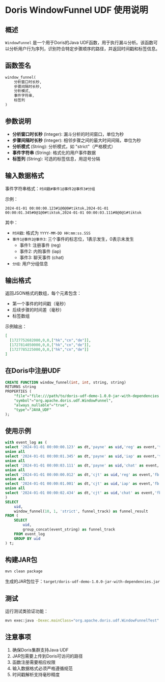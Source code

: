 # Doris WindowFunnel UDF 使用说明

## 概述

`WindowFunnel` 是一个用于Doris的Java UDF函数，用于执行漏斗分析。该函数可以分析用户行为序列，识别符合特定步骤顺序的路径，并返回时间戳和标签信息。

## 函数签名

```sql
window_funnel(
    分析窗口时长秒,
    步骤间隔时长秒,
    分析模式,
    事件字符串,
    标签列
)
```

## 参数说明

- **分析窗口时长秒** (Integer): 漏斗分析的时间窗口，单位为秒
- **步骤间隔时长秒** (Integer): 相邻步骤之间的最大时间间隔，单位为秒
- **分析模式** (String): 分析模式，如 "strict"（严格模式）
- **事件字符串** (String): 格式化的用户事件数据
- **标签列** (String): 可选的标签信息，用逗号分隔

## 输入数据格式

事件字符串格式：`时间戳#事件1@事件2@事件3#分组`

示例：
```
2024-01-01 00:00:00.123#1@0@0#tiktok,2024-01-01 00:00:01.345#0@1@0#tiktok,2024-01-01 00:00:03.111#0@0@1#tiktok
```

其中：
- `时间戳`: 格式为 `YYYY-MM-DD HH:mm:ss.SSS`
- `事件1@事件2@事件3`: 三个事件的标志位，1表示发生，0表示未发生
  - 事件1: 注册事件 (reg)
  - 事件2: 内购事件 (iap)  
  - 事件3: 聊天事件 (chat)
- `分组`: 用户分组信息

## 输出格式

返回JSON格式的数组，每个元素包含：
- 第一个事件的时间戳（毫秒）
- 后续步骤的时间差（毫秒）
- 标签数组

示例输出：
```json
[
  [1727752682000,0,0,["hk","cn","de"]],
  [1727814050000,0,0,["hk","cn","de"]],
  [1727785225000,0,0,["hk","cn","de"]]
]
```

## 在Doris中注册UDF

```sql
CREATE FUNCTION window_funnel(int, int, string, string) 
RETURNS string 
PROPERTIES (
    "file"="file:///path/to/doris-udf-demo-1.0.0-jar-with-dependencies.jar",
    "symbol"="org.apache.doris.udf.WindowFunnel",
    "always_nullable"="true",
    "type"="JAVA_UDF"
);
```

## 使用示例

```sql
with event_log as (
select '2024-01-01 00:00:00.123' as dt,'payne' as uid,'reg' as event,'tiktok' as group0
union all
select '2024-01-01 00:00:01.345' as dt,'payne' as uid,'iap' as event,'tiktok' as group0
union all
select '2024-01-01 00:00:03.111' as dt,'payne' as uid,'chat' as event,'tiktok' as group0
union all
select '2024-01-01 00:00:00.012' as dt,'cjt' as uid,'reg' as event,'fb' as group0
union all
select '2024-01-01 00:00:01.001' as dt,'cjt' as uid,'iap' as event,'fb' as group0
union all
select '2024-01-01 00:00:02.434' as dt,'cjt' as uid,'chat' as event,'fb' as group0
)
SELECT 
    uid,
    window_funnel(10, 1, 'strict', funnel_track) as funnel_result
FROM (
    SELECT 
        uid,
        group_concat(event_string) as funnel_track
    FROM event_log
    GROUP BY uid
) t;
```

## 构建JAR包

```bash
mvn clean package
```

生成的JAR包位于：`target/doris-udf-demo-1.0.0-jar-with-dependencies.jar`

## 测试

运行测试类验证功能：

```bash
mvn exec:java -Dexec.mainClass="org.apache.doris.udf.WindowFunnelTest"
```

## 注意事项

1. 确保Doris集群支持Java UDF
2. JAR包需要上传到Doris可访问的路径
3. 函数注册需要相应权限
4. 输入数据格式必须严格遵循规范
5. 时间戳解析支持毫秒精度 